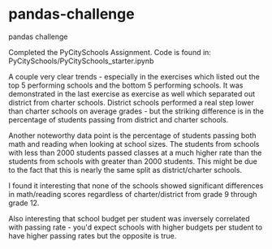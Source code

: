 # pandas-challenge
pandas challenge

Completed the PyCitySchools Assignment. Code is found in: PyCitySchools/PyCitySchools_starter.ipynb


A couple very clear trends - especially in the exercises which listed out the top 5 performing schools and the bottom 5 performing schools. It was demonstrated in the last exercise as exercise as well which separated out district from charter schools. District schools performed a real step lower than charter schools on average grades - but the striking difference is in the percentage of students passing from district and charter schools.

Another noteworthy data point is the percentage of students passing both math and reading when looking at school sizes. The students from schools with less than 2000 students passed classes at a much higher rate than the students from schools with greater than 2000 students. This might be due to the fact that this is nearly the same split as district/charter schools.

I found it interesting that none of the schools showed significant differences in math/reading scores regardless of charter/district from grade 9 through grade 12.

Also interesting that school budget per student was inversely correlated with passing rate - you'd expect schools with higher budgets per student to have higher passing rates but the opposite is true.